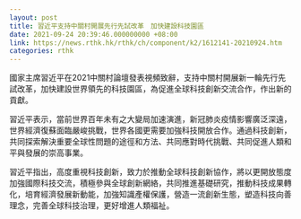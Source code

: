 ```yaml
---
layout: post
title: 習近平支持中關村開展先行先試改革　加快建設科技園區
date: 2021-09-24 20:39:46.000000000 +08:00
link: https://news.rthk.hk/rthk/ch/component/k2/1612141-20210924.htm
categories: rthk
---
```


國家主席習近平在2021中關村論壇發表視頻致辭，支持中關村開展新一輪先行先試改革，加快建設世界領先的科技園區，為促進全球科技創新交流合作，作出新的貢獻。

習近平表示，當前世界百年未有之大變局加速演進，新冠肺炎疫情影響廣泛深遠，世界經濟復蘇面臨嚴峻挑戰，世界各國更需要加強科技開放合作。通過科技創新，共同探索解決重要全球性問題的途徑和方法、共同應對時代挑戰、共同促進人類和平與發展的崇高事業。

習近平指出，高度重視科技創新，致力於推動全球科技創新協作，將以更開放態度加強國際科技交流，積極參與全球創新網絡，共同推進基礎研究，推動科技成果轉化，培育經濟發展新動能，加強知識產權保護，營造一流創新生態，塑造科技向善理念，完善全球科技治理，更好增進人類福祉。
